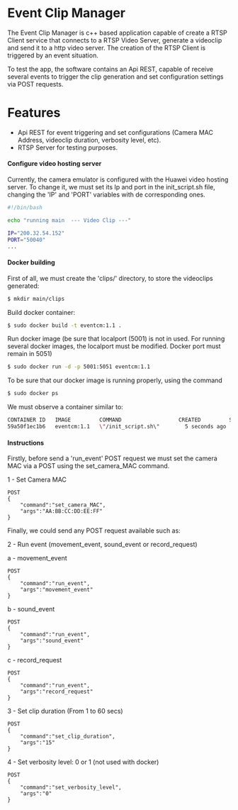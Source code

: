 # Event Clip Manager

The Event Clip Manager is c++ based application capable of create a RTSP Client service that connects to a RTSP Video Server, generate a videoclip and send it to a http video server. The creation of the RTSP Client is triggered by an event situation.

To test the app, the software contains an Api REST, capable of receive several events to trigger the clip generation and set configuration settings via POST requests.

# Features

  - Api REST for event triggering and set configurations (Camera MAC Address, videoclip duration, verbosity level, etc).
  - RTSP Server for testing purposes.


#### Configure video hosting server

Currently, the camera emulator is configured with the Huawei video hosting server. To change it, we must set its Ip and port in the init_script.sh file, changing the 'IP' and 'PORT' variables with de corresponding ones.

```sh
#!/bin/bash

echo "running main  --- Video Clip ---"

IP="200.32.54.152"
PORT="50040"
...
```

#### Docker building

First of all, we must create the 'clips/' directory, to store the videoclips generated:

```sh
$ mkdir main/clips
```

Build docker container:

```sh
$ sudo docker build -t eventcm:1.1 .
```

Run docker image (be sure that localport (5001) is not in used. For running several docker images, the localport must be modified. Docker port must remain in 5051)

```sh
$ sudo docker run -d -p 5001:5051 eventcm:1.1
```

To be sure that our docker image is running properly, using the command

```sh
$ sudo docker ps
```

We must observe a container similar to:

```sh
CONTAINER ID   IMAGE         COMMAND                  CREATED         STATUS         PORTS                      NAMES
59a50f1ec1b6   eventcm:1.1   \"/init_script.sh\"        5 seconds ago   Up 4 seconds   0.0.0.0:5001->5051/tcp     infallible_wilbur
```

#### Instructions

Firstly, before send a 'run_event' POST request we must set the camera MAC via a POST using the set_camera_MAC command.

1 - Set Camera MAC
```
POST  
{
    "command":"set_camera_MAC",
    "args":"AA:BB:CC:DD:EE:FF"
}
```

Finally, we could send any POST request available such as:

2 - Run event (movement_event, sound_event or record_request)

a - movement_event
```
POST  
{
    "command":"run_event",
    "args":"movement_event"
}
```

b - sound_event
```
POST  
{
    "command":"run_event",
    "args":"sound_event"
}
```
c - record_request
```
POST  
{
    "command":"run_event",
    "args":"record_request"
}
```

3 - Set clip duration (From 1 to 60 secs)

```
POST  
{
    "command":"set_clip_duration",
    "args":"15"
}
```

4 - Set verbosity level: 0 or 1 (not used with docker)

```
POST  
{
    "command":"set_verbosity_level",
    "args":"0"
}
```




